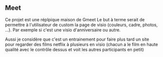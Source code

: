 ## Meet

Ce projet est une réplpique maison de Gmeet 
Le but à terme serait de permettre à l'utilisateur de custom la page de visio (couleurs, cadre, photos, ...). Par exemple si c'est une visio d'anniversaire ou autre.

Aussi je considère que c'est un entrainement pour faire plus tard un site pour regarder des films netflix à plusieurs en visio (chacun a le film en haute qualité avec le contrôle dessus et voit les autres participants en petit)